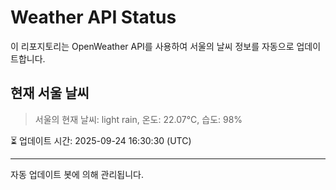 
# Weather API Status

이 리포지토리는 OpenWeather API를 사용하여 서울의 날씨 정보를 자동으로 업데이트합니다.

## 현재 서울 날씨
> 서울의 현재 날씨: light rain, 온도: 22.07°C, 습도: 98%

⏳ 업데이트 시간: 2025-09-24 16:30:30 (UTC)

---
자동 업데이트 봇에 의해 관리됩니다.
